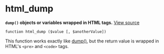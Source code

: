 
# html_dump

**`dump()` objects or variables wrapped in HTML tags.** [View source](https://bitbucket.org/Eiskis/baseline-php/src/default/source/debug/html_dump.php?at=default)

	function html_dump ($value [, $anotherValue])

This function works exactly like [dump()](dump), but the return value is wrapped in HTML's `<pre>` and `<code>` tags.
